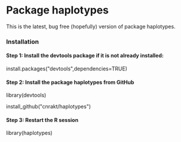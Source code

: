 # Package haplotypes


This is the latest, bug free (hopefully) version of package haplotypes. 

### Installation 

#### Step 1: Install the devtools package if it is not already installed:

install.packages("devtools",dependencies=TRUE)

#### Step 2: Install the package haplotypes from GitHub 

library(devtools)

install_github("cnrakt/haplotypes")

#### Step 3: Restart the R session

library(haplotypes)
